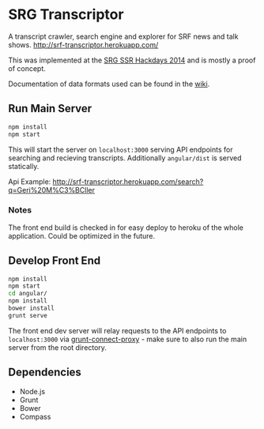 # SRG Transcriptor

A transcript crawler, search engine and explorer for SRF news and talk shows.
http://srf-transcriptor.herokuapp.com/

This was implemented at the [SRG SSR Hackdays 2014](http://blog.hackdays.ch/?p=55) and is mostly a proof of concept.

Documentation of data formats used can be found in the [wiki](https://github.com/crackofdusk/srg-transcriptor/wiki).

## Run Main Server

```bash
npm install
npm start
```

This will start the server on `localhost:3000` serving API endpoints for searching and recieving transcripts. Additionally `angular/dist` is served statically.

Api Example:
http://srf-transcriptor.herokuapp.com/search?q=Geri%20M%C3%BCller

### Notes

The front end build is checked in for easy deploy to heroku of the whole application. Could be optimized in the future.

## Develop Front End

```bash
npm install
npm start
cd angular/
npm install
bower install
grunt serve
```

The front end dev server will relay requests to the API endpoints to `localhost:3000` via [grunt-connect-proxy](https://github.com/drewzboto/grunt-connect-proxy) - make sure to also run the main server from the root directory.

## Dependencies
- Node.js
- Grunt
- Bower
- Compass

